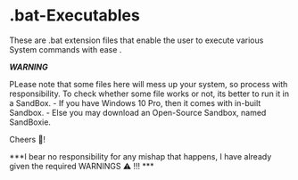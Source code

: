 # .bat-Executables
These are .bat extension files that enable the user to execute various System commands with ease .

***WARNING***

PLease note that some files here will mess up your system, so process with responsibility.
To check whether some file works or not, its better to run it in a SandBox.
        - If you have Windows 10 Pro, then it comes with in-built Sandbox.
        - Else you may download an Open-Source Sandbox, named SandBoxie. 

Cheers 🥂!

***I bear no responsibility for any mishap that happens, I have already given the required WARNINGS ⚠ !!! ***
